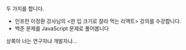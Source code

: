 두 가지를 합니다.
* 인프런 이정환 강사님의 <한 입 크기로 잘라 먹는 리액트> 강의를 수강합니다.
* 백준 문제를 JavaScript 문제로 풀어봅니다

상록아 너는 연구자냐 개발자냐...
